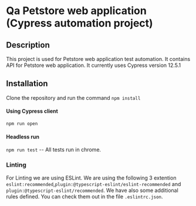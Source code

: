 # Qa Petstore web application (Cypress automation project)

## Description

This project is used for Petstore web application test automation. It contains API for Petstore web application. It currently uses Cypress version 12.5.1

## Installation

Clone the repository and run the command `npm install`

#### Using Cypress client

`npm run open`

#### Headless run

`npm run test` -- All tests run in chrome.  


### Linting

For Linting we are using ESLint. We are using the following 3 extention `eslint:recommended`,`plugin:@typescript-eslint/eslint-recommended` and `plugin:@typescript-eslint/recommended`. We have also some additional rules defined. You can check them out in the file `.eslintrc.json`.


